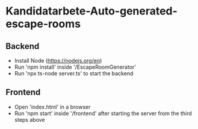 # Kandidatarbete-Auto-generated-escape-rooms

## Backend
- Install Node (https://nodejs.org/en)
- Run 'npm install' inside '/EscapeRoomGenerator'
- Run 'npx ts-node server.ts' to start the backend

## Frontend
- Open 'index.html' in a browser
- Run 'npm start' inside '/frontend' after starting the server from the third steps above